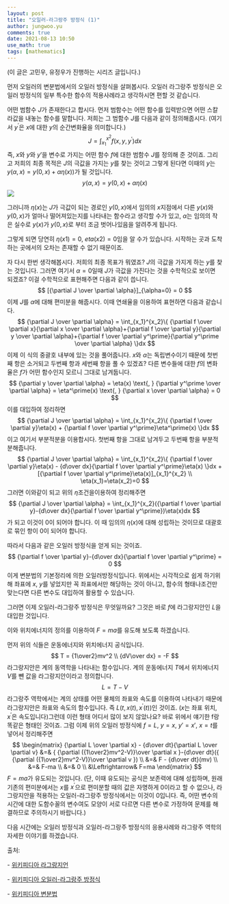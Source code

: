 ```yaml
---
layout: post
title: "오일러-라그랑주 방정식 (1)"
author: jungwoo.yu
comments: true
date: 2021-08-13 10:50
use_math: true
tags: [mathematics]
---
```


(이 글은 고민우, 유정우가 진행하는 시리즈 글입니다.)

먼저 오일러의 변분법에서의 오일러 방정식을 살펴봅시다. 오일러 라그랑주 방정식은 오일러 방정식의 일부 특수한 함수의 적용사례라고 생각하시면 편할 것 같습니다.

어떤 범함수 $J$가 존재한다고 합시다. 먼저 범함수는 어떤 함수를 입력받으면 어떤 스칼라값을 내놓는 함수를 말합니다. 저희는 그 범함수 $J$를 다음과 같이 정의해줍시다. (여기서 $y^\prime$은 $x$에 대한 $y$의 순간변화율을 의미합니다.)
$$
J = \int_{x_1}^{x^2}f(x,y,y^\prime)dx
$$
즉, $x$와 $y$와 $y'$을 변수로 가지는 어떤 함수 $f$에 대한 범함수 $J$를 정의해 준 것이죠. 그리고 저희의 최종 목적은 $J$의 극값을 가지는 $y$를 찾는 것이고 그렇게 된다면 이때의 $y$는 $y(\alpha,x)=y(0,x)+\alpha\eta(x))$가 될 것입니다. 
$$
y(\alpha,x) = y(0,x)+\alpha\eta(x)
$$
![](https://user-images.githubusercontent.com/46587635/129293611-45b8907d-83d6-442d-a7b5-8f412a219282.png)

그러니까 $\eta(x)$는 $J$가 극값이 되는 경로인 $y(0,x)$에서 임의의 $x$지점에서 다른 $y(x)$와 $y(0,x)$가 얼마나 떨어져있는지를 나타내는 함수라고 생각할 수가 있고, $\alpha$는 임의의 작은 실수로 $y(x)$가 $y(0,x)$로 부터 조금 벗어나있음을 알려주게 됩니다. 

그렇게 되면 당연히 $\eta(x1)=0$, $eta(x2)=0$임을 알 수가 있습니다. 시작하는 곳과 도착하는 곳에서의 오차는 존재할 수 없기 때문이죠.

자 다시 한번 생각해봅시다. 저희의 최종 목표가 뭐였죠? $J$의 극값을 가지게 하는 $y$를 찾는 것입니다. 그러면 여기서 $\alpha=0$일때 $J$가 극값을 가진다는 것을 수학적으로 보이면 되겠죠? 이걸 수학적으로 표현해주면 다음과 같이 씁니다.
$$
[{\partial J \over \partial \alpha}]_{\alpha=0} = 0
$$
이제 $J$를 $\alpha$에 대해 편미분을 해줍시다. 이때 연쇄율을 이용하여 표현하면 다음과 같습니다. 
$$
{\partial J \over \partial \alpha} = \int_{x_1}^{x_2}\{ {\partial f \over \partial x}{\partial x \over \partial \alpha}+{\partial f \over \partial y}{\partial y \over \partial \alpha}+{\partial f \over \partial y^\prime}{\partial y^\prime \over \partial \alpha} \}dx
$$
이제 이 식의 중괄호 내부에 있는 것을 풀어줍니다. $x$와 $\alpha$는 독립변수이기 때문에 첫번째 항은 소거되고 두번째 항과 세번째 항을 풀 수 있겠죠? 다른 변수들에 대한 $f$의 변화율은 $f$가 어떤 함수인지 모르니 그대로 남겨둡니다. 
$$
{\partial y \over \partial \alpha} = \eta(x) \text{, }
{\partial y^\prime \over \partial \alpha} = \eta^\prime(x) \text{, }
{\partial x \over \partial \alpha} = 0
$$
이를 대입하여 정리하면
$$
{\partial J \over \partial \alpha} = \int_{x_1}^{x_2}\{ {\partial f \over \partial y}\eta(x) + {\partial f \over \partial y^\prime}\eta^\prime(x) \}dx
$$
이고 여기서 부분적분을 이용합시다. 첫번째 항을 그대로 남겨두고 두번째 항을 부분적분해줍니다. 
$$
{\partial J \over \partial \alpha} = \int_{x_1}^{x_2}\{ {\partial f \over \partial y}\eta(x) - {d\over dx}{\partial f \over \partial y^\prime}\eta(x) \}dx + [{\partial f \over \partial y^\prime}\eta(x)]_{x_1}^{x_2} \\
\eta(x_1)=\eta(x_2)=0
$$
그러면 이와같이 되고 위의 $\eta$조건을이용하여 정리해주면 
$$
{\partial J \over \partial \alpha} = \int_{x_1}^{x_2}({\partial f \over \partial y}-{d\over dx}{\partial f \over \partial y^\prime})\eta(x)dx
$$
가 되고 이것이 0이 되어야 합니다. 이 때 임의의 $\eta(x)$에 대해 성립하는 것이므로 대괄호로 묶인 항이 0이 되어야 합니다.

따라서 다음과 같은 오일러 방정식을 얻게 되는 것이죠.
$$
{\partial f \over \partial y}-{d\over dx}{\partial f \over \partial y^\prime} = 0
$$
이게 변분법의 기본정리에 의한 오일러방정식입니다. 위에서는 시각적으로 쉽게 하기위해 좌표에 $x$, $y$를 넣었지만 꼭 좌표에서만 해당하는 것이 아니고, 함수의 형태나조건만 맞는다면 다른 변수도 대입하여 활용할 수 있습니다.

그러면 이제 오일러-라그랑주 방정식은 무엇일까요? 그것은 바로 $f$에 라그랑지안인 $L$을 대입한 것입니다.

이와 위치에너지의 정의를 이용하여 $F=ma$를 유도해 보도록 하겠습니다.

먼저 위의 식들은 운동에너지와 위치에너지 공식입니다.
$$
T = {1\over2}mv^2 \\
{dV\over dx} = -F
$$
라그랑지안은 계의 동역학을 나타내는 함수입니다. 계의 운동에너지 $T$에서 위치에너지 $V$를 뺀 값을 라그랑지안이라고 정의합니다.  
$$
L = T-V
$$
라그랑주 역학에서는 계의 상태를 어떤 물체의 좌표와 속도를 이용하여 나타내기 때문에 라그랑지안은 좌표와 속도의 함수입니다. 즉 $L(t,x(t),x^\prime(t))$인 것이죠. ($x$는 좌표 위치, $x^\prime$은 속도입니다)그런데 이런 형태 어디서 많이 보지 않았나요? 바로 위에서 얘기한 f랑 똑같은 형태인 것이죠. 그럼 이제 위의 오일러 방정식에 $f=L$, $y=x$, $y'=x'$, $x=t$를 넣어서 정리해주면 
$$
\begin{matrix}
{\partial L \over \partial x} - {d\over dt}{\partial L \over \partial v} &=& { {\partial ({1\over2}mv^2-V)}\over \partial x }-{d\over dt}({ {\partial ({1\over2}mv^2-V)}\over \partial v }) \\
&=& F - {d\over dt}(mv) \\
&=& F-ma \\
&=& 0 \\
&\Leftrightarrow& F=ma
\end{matrix}
$$
$F=ma$가 유도되는 것입니다. (단, 이때 유도되는 공식은 보존력에 대해 성립하며, 원래 기존의 편미분에서는 $x$를 $x^\prime$으로 편미분할 때의 값은 자명하게 0이라고 할 수 없으나, 라그랑지안을 적용하는 오일러-라그랑주 방정식에서는 이것이 0입니다. 즉, 어떤 변수의 시간에 대한 도함수꼴의 변수여도 모양이 서로 다르면 다른 변수로 가정하여 문제를 해결하므로 주의하시기 바랍니다.)

다음 시간에는 오일러 방정식과 오일러-라그랑주 방정식의 응용사례와 라그랑주 역학의 자세한 이야기를 하겠습니다.



출처:

\- [위키피디아 라그랑지언](https://ko.wikipedia.org/wiki/%EB%9D%BC%EA%B7%B8%EB%9E%91%EC%A7%80%EC%96%B8)

\- [위키피디아 오일러-라그랑주 방정식](https://ko.wikipedia.org/wiki/오일러-라그랑주_방정식)

\- [위키피디아 변분법](https://ko.wikipedia.org/wiki/변분법)

